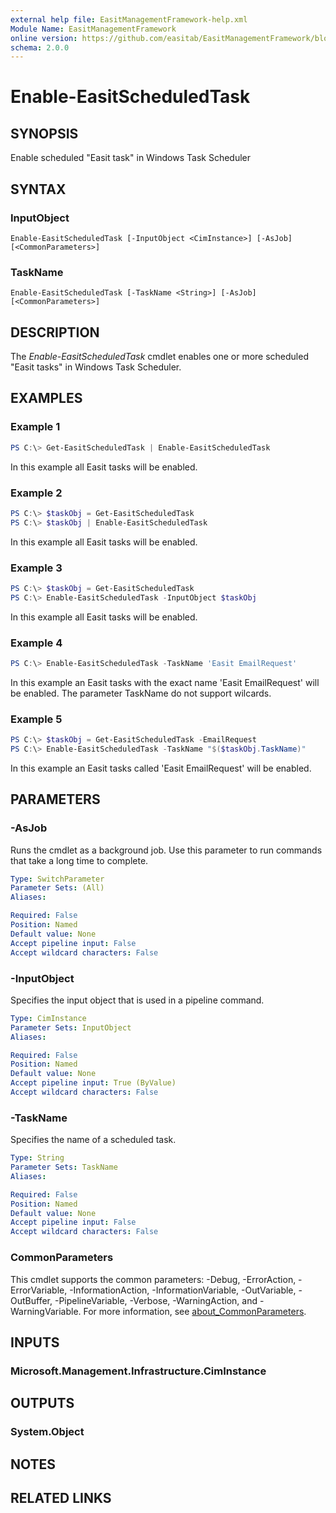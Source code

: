 ```yaml
---
external help file: EasitManagementFramework-help.xml
Module Name: EasitManagementFramework
online version: https://github.com/easitab/EasitManagementFramework/blob/development/docs/Enable-EasitScheduledTask.md
schema: 2.0.0
---
```


# Enable-EasitScheduledTask

## SYNOPSIS
Enable scheduled "Easit task" in Windows Task Scheduler

## SYNTAX

### InputObject
```
Enable-EasitScheduledTask [-InputObject <CimInstance>] [-AsJob] [<CommonParameters>]
```

### TaskName
```
Enable-EasitScheduledTask [-TaskName <String>] [-AsJob] [<CommonParameters>]
```

## DESCRIPTION
The *Enable-EasitScheduledTask* cmdlet enables one or more scheduled "Easit tasks" in Windows Task Scheduler.

## EXAMPLES

### Example 1
```powershell
PS C:\> Get-EasitScheduledTask | Enable-EasitScheduledTask
```

In this example all Easit tasks will be enabled.

### Example 2
```powershell
PS C:\> $taskObj = Get-EasitScheduledTask
PS C:\> $taskObj | Enable-EasitScheduledTask
```

In this example all Easit tasks will be enabled.

### Example 3
```powershell
PS C:\> $taskObj = Get-EasitScheduledTask
PS C:\> Enable-EasitScheduledTask -InputObject $taskObj
```

In this example all Easit tasks will be enabled.

### Example 4
```powershell
PS C:\> Enable-EasitScheduledTask -TaskName 'Easit EmailRequest'
```

In this example an Easit tasks with the exact name 'Easit EmailRequest' will be enabled. The parameter TaskName do not support wilcards.

### Example 5
```powershell
PS C:\> $taskObj = Get-EasitScheduledTask -EmailRequest
PS C:\> Enable-EasitScheduledTask -TaskName "$($taskObj.TaskName)"
```

In this example an Easit tasks called 'Easit EmailRequest' will be enabled.

## PARAMETERS

### -AsJob
Runs the cmdlet as a background job. Use this parameter to run commands that take a long time to complete.

```yaml
Type: SwitchParameter
Parameter Sets: (All)
Aliases:

Required: False
Position: Named
Default value: None
Accept pipeline input: False
Accept wildcard characters: False
```

### -InputObject
Specifies the input object that is used in a pipeline command.

```yaml
Type: CimInstance
Parameter Sets: InputObject
Aliases:

Required: False
Position: Named
Default value: None
Accept pipeline input: True (ByValue)
Accept wildcard characters: False
```

### -TaskName
Specifies the name of a scheduled task.

```yaml
Type: String
Parameter Sets: TaskName
Aliases:

Required: False
Position: Named
Default value: None
Accept pipeline input: False
Accept wildcard characters: False
```

### CommonParameters
This cmdlet supports the common parameters: -Debug, -ErrorAction, -ErrorVariable, -InformationAction, -InformationVariable, -OutVariable, -OutBuffer, -PipelineVariable, -Verbose, -WarningAction, and -WarningVariable. For more information, see [about_CommonParameters](http://go.microsoft.com/fwlink/?LinkID=113216).

## INPUTS

### Microsoft.Management.Infrastructure.CimInstance

## OUTPUTS

### System.Object
## NOTES

## RELATED LINKS
